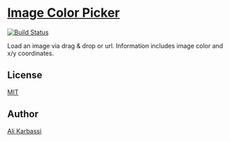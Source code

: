 # [Image Color Picker](https://karbassi.github.io/imageinfo/)
[![Build Status](https://travis-ci.org/karbassi/imageinfo.svg?branch=gh-pages)](https://travis-ci.org/karbassi/imageinfo)

Load an image via drag & drop or url. Information includes image color and x/y coordinates.

## License
[MIT](LICENSE)

## Author
[Ali Karbassi](https://karbassi.com)
